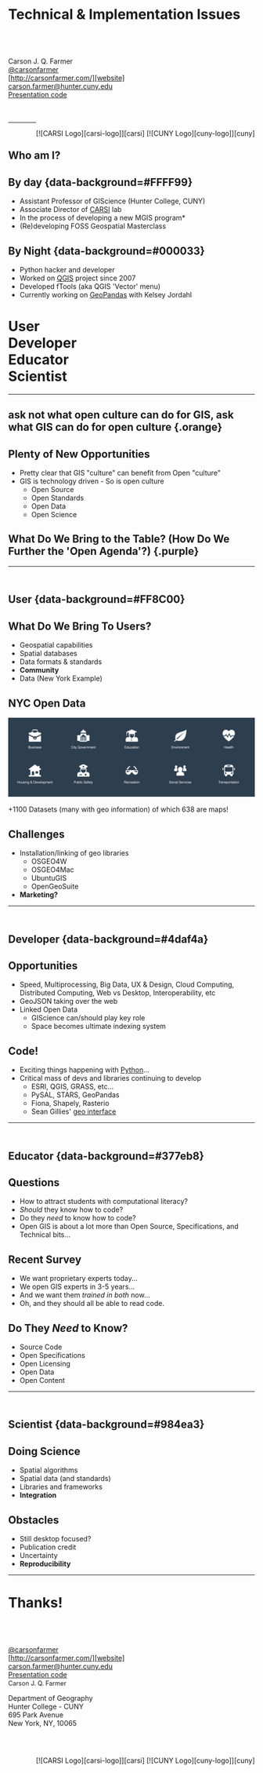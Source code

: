 # Technical & Implementation Issues
</br></br></br>
Carson J. Q. Farmer  
<i class="fa fa-twitter fa-fw"></i> [&#64;carsonfarmer][twitter]  
<i class="fa fa-globe fa-fw"></i> [http://carsonfarmer.com/][website]  
<i class="fa fa-envelope-o fa-fw"></i> [carson.farmer@hunter.cuny.edu][email]  
<i class="fa fa-github fa-fw"></i> [Presentation code][code]  
</br></br>
<p style="float: right;">
[![CARSI Logo][carsi-logo]][carsi]
[![CUNY Logo][cuny-logo]][cuny]
</p>

--------------------

## <i class="fa fa-male fa-5x"></i></br>Who am I?

## <i class="fa fa-sun-o"></i> By day {data-background=#FFFF99}

* <i class="fa fa-caret-right"></i> Assistant Professor of GIScience (Hunter College, CUNY)
* <i class="fa fa-caret-right"></i> Associate Director of [CARSI][carsi] lab
* <i class="fa fa-caret-right"></i> In the process of developing a new MGIS program*
* <i class="fa fa-caret-right"></i> (Re)developing FOSS Geospatial Masterclass
    
## <i class="fa fa-moon-o"></i> By Night {data-background=#000033}

* <i class="fa fa-caret-right"></i> Python hacker and developer
* <i class="fa fa-caret-right"></i> Worked on [QGIS][qgis] project since 2007
* <i class="fa fa-caret-right"></i> Developed fTools (aka QGIS 'Vector' menu)
* <i class="fa fa-caret-right"></i> Currently working on [GeoPandas][geopandas] with Kelsey Jordahl

#  <span class="fa-stack fa-lg"><i class="fa fa-circle orange fa-stack-2x stacked-line-height"></i> <i class="fa fa-user fa-stack-1x fa-inverse stacked-line-height-2"></i></span>User</br><span class="fa-stack fa-lg">  <i class="fa fa-circle green fa-stack-2x stacked-line-height"></i>  <i class="fa fa-terminal fa-stack-1x fa-inverse stacked-line-height-2"></i></span>Developer</br><span class="fa-stack fa-lg">  <i class="fa fa-circle blue fa-stack-2x stacked-line-height"></i>  <i class="fa fa-book fa-stack-1x fa-inverse stacked-line-height-2"></i></span>Educator </br><span class="fa-stack fa-lg">  <i class="fa fa-circle purple fa-stack-2x stacked-line-height"></i>  <i class="fa fa-flask fa-stack-1x fa-inverse stacked-line-height-2"></i> </span>Scientist

--------------------

## <i class="quote fa fa-quote-left fa-2x pull-left"></i> ask not what open culture can do for GIS, ask what GIS can do for open culture {.orange}

<!-- ask not what Open GIS will do for you, but what together we can do for the freedom of knowledge -->

## Plenty of New Opportunities

* <i class="fa fa-caret-right"></i> Pretty clear that GIS "culture" can benefit from Open "culture"
* <i class="fa fa-caret-right"></i> GIS is technology driven - So is open culture
    * <i class="fa fa-caret-right"></i> Open Source
    * <i class="fa fa-caret-right"></i> Open Standards
    * <i class="fa fa-caret-right"></i> Open Data
    * <i class="fa fa-caret-right"></i> Open Science

## <i class="fa fa-question-circle fa-2x pull-left"></i>What Do We Bring to the Table? (How Do We Further the 'Open Agenda'?) {.purple}

--------------------

## <i class="fa fa-user fa-5x"></i></br> User {data-background=#FF8C00}

## What Do We Bring To Users?

* <i class="fa fa-caret-right"></i> Geospatial capabilities
* <i class="fa fa-caret-right"></i> Spatial databases
* <i class="fa fa-caret-right"></i> Data formats & standards
* <i class="fa fa-caret-right"></i> **Community**
* <i class="fa fa-caret-right"></i> Data (New York Example)

## NYC Open Data

[![NYC Open Data][open-data]][nyc-open-data]

+1100 Datasets (many with geo information) of which 638 are maps!

## Challenges

* <i class="fa fa-caret-right"></i> Installation/linking of geo libraries
    * <i class="fa fa-caret-right"></i> OSGEO4W
    * <i class="fa fa-caret-right"></i> OSGEO4Mac
    * <i class="fa fa-caret-right"></i> UbuntuGIS
    * <i class="fa fa-caret-right"></i> OpenGeoSuite
* <i class="fa fa-caret-right"></i> **Marketing?**


--------------------

## <i class="fa fa-terminal fa-5x"></i></br>Developer {data-background=#4daf4a}


## Opportunities

* <i class="fa fa-caret-right"></i> Speed, Multiprocessing, Big Data, UX & Design, Cloud Computing, Distributed Computing, Web vs Desktop, Interoperability, etc
* <i class="fa fa-key"></i> GeoJSON taking over the web
* <i class="fa fa-key"></i> Linked Open Data
    * <i class="fa fa-caret-right"></i> GIScience can/should play key role
    * <i class="fa fa-caret-right"></i> Space becomes ultimate indexing system

## Code!

* <i class="fa fa-caret-right"></i> Exciting things happening with [Python][fee]...
* <i class="fa fa-caret-right"></i> Critical mass of devs and libraries continuing to develop
    * <i class="fa fa-caret-right"></i> ESRI, QGIS, GRASS, etc...
    * <i class="fa fa-caret-right"></i> PySAL, STARS, GeoPandas
    * <i class="fa fa-caret-right"></i> Fiona, Shapely, Rasterio
    * <i class="fa fa-key"></i> Sean Gillies' [geo interface][geo-interface]

--------------------

## <i class="fa fa-book fa-5x"></i></br> Educator {data-background=#377eb8}

## Questions

* <i class="fa fa-caret-right"></i> How to attract students with computational literacy?
* <i class="fa fa-caret-right"></i> _Should_ they know how to code?
* <i class="fa fa-caret-right"></i> Do they _need_ to know how to code?
* <i class="fa fa-caret-right"></i> Open GIS is about a lot more than Open Source, Specifications, and Technical bits...
    
## Recent Survey

* <i class="fa fa-caret-right"></i> We want proprietary experts today...
* <i class="fa fa-caret-right"></i> We open GIS experts in 3-5 years...
* <i class="fa fa-caret-right"></i> And we want them *trained in both* now...
* <i class="fa fa-caret-right"></i> Oh, and they should all be able to read code.
    
## Do They *Need* to Know?
    
* <i class="fa fa-question fa-fw"></i> Source Code
* <i class="fa fa-question fa-fw"></i> Open Specifications
* <i class="fa fa-check fa-fw"></i> Open Licensing
* <i class="fa fa-check fa-fw"></i> Open Data
* <i class="fa fa-check fa-fw"></i> Open Content

--------------------

## <i class="fa fa-flask fa-5x"></i></br> Scientist {data-background=#984ea3}

## Doing Science

* <i class="fa fa-caret-right"></i> Spatial algorithms
* <i class="fa fa-caret-right"></i> Spatial data (and standards)
* <i class="fa fa-caret-right"></i> Libraries and frameworks
* <i class="fa fa-caret-right"></i> **Integration**

## Obstacles

* <i class="fa fa-caret-right"></i> Still desktop focused?
* <i class="fa fa-caret-right"></i> Publication credit
* <i class="fa fa-caret-right"></i> Uncertainty
* <i class="fa fa-caret-right"></i> **Reproducibility**

--------------------

# Thanks!
</br></br></br>
<i class="fa fa-twitter fa-fw"></i> [&#64;carsonfarmer][twitter]  
<i class="fa fa-globe fa-fw"></i> [http://carsonfarmer.com/][website]  
<i class="fa fa-envelope-o fa-fw"></i> [carson.farmer@hunter.cuny.edu][email]  
<i class="fa fa-github fa-fw"></i> [Presentation code][code]  
<i class="fa fa-home fa-fw"></i> <span style="font-size: 0.9em;">Carson J. Q. Farmer</span><p class="address">Department of Geography</br> Hunter College - CUNY</br> 695 Park Avenue</br> New York, NY, 10065</p>
</br>
<p style="float: right;">
[![CARSI Logo][carsi-logo]][carsi]
[![CUNY Logo][cuny-logo]][cuny]
</p>

<!-- pandoc -t revealjs --standalone --self-contained --section-divs --variable theme="beige"   --variable transition="linear" --css custom.css index.md -o index.html -->

[email]: mailto:carson.farmer@hunter.cuny.edu
[twitter]: http://www.twitter.com/carsonfarmer/
[website]: http://www.carsonfarmer.com
[carsi-logo]: images/carsi-small.png
[cuny-logo]: images/cuny-small.png
[carsi]: http://www.carsilab.org/
[cuny]: http://www.cuny.edu/
[geopandas]: https://www.github.com/kjordahl/geopandas
[qgis]: http://www.qgis.org
[code]: https://github.com/cfarmer/aag_2014/blob/master/open_gis/index.md
[fee]: http://www.spatiallyadjusted.com/2011/01/03/2011-the-year-python-takes-over-gis/
[geo-interface]: http://sgillies.net/blog/1185/geojson-and-the-geo-interface-for-python
[open-data]: images/open-data.png
[nyc-open-data]: https://nycopendata.socrata.com